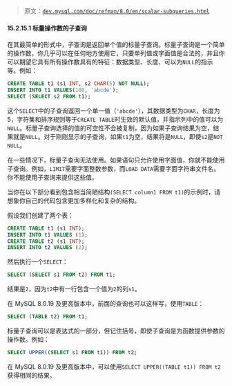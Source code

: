 > 原文：[`dev.mysql.com/doc/refman/8.0/en/scalar-subqueries.html`](https://dev.mysql.com/doc/refman/8.0/en/scalar-subqueries.html)

#### 15.2.15.1 标量操作数的子查询

在其最简单的形式中，子查询是返回单个值的标量子查询。标量子查询是一个简单的操作数，你几乎可以在任何地方使用它，只要单列值或字面值是合法的，并且你可以期望它具有所有操作数具有的特征：数据类型、长度、可以为`NULL`的指示等。例如：

```sql
CREATE TABLE t1 (s1 INT, s2 CHAR(5) NOT NULL);
INSERT INTO t1 VALUES(100, 'abcde');
SELECT (SELECT s2 FROM t1);
```

这个`SELECT`中的子查询返回一个单一值（`'abcde'`），其数据类型为`CHAR`，长度为 5，字符集和排序规则等于`CREATE TABLE`时生效的默认值，并指示列中的值可以为`NULL`。标量子查询选择的值的可空性不会被复制，因为如果子查询结果为空，结果就是`NULL`。对于刚刚显示的子查询，如果`t1`为空，结果将是`NULL`，即使`s2`是`NOT NULL`。

在一些情况下，标量子查询无法使用。如果语句只允许使用字面值，你就不能使用子查询。例如，`LIMIT`需要字面整数参数，而`LOAD DATA`需要字面字符串文件名。你不能使用子查询来提供这些值。

当你在以下部分看到包含相当简陋结构`(SELECT column1 FROM t1)`的示例时，请想象你自己的代码包含更加多样化和复杂的结构。

假设我们创建了两个表：

```sql
CREATE TABLE t1 (s1 INT);
INSERT INTO t1 VALUES (1);
CREATE TABLE t2 (s1 INT);
INSERT INTO t2 VALUES (2);
```

然后执行一个`SELECT`：

```sql
SELECT (SELECT s1 FROM t2) FROM t1;
```

结果是`2`，因为`t2`中有一行包含一个值为`2`的列`s1`。

在 MySQL 8.0.19 及更高版本中，前面的查询也可以这样写，使用`TABLE`：

```sql
SELECT (TABLE t2) FROM t1;
```

标量子查询可以是表达式的一部分，但记住括号，即使子查询是为函数提供参数的操作数。例如：

```sql
SELECT UPPER((SELECT s1 FROM t1)) FROM t2;
```

在 MySQL 8.0.19 及更高版本中，可以使用`SELECT UPPER((TABLE t1)) FROM t2`获得相同的结果。
